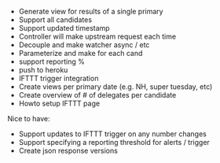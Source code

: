 - Generate view for results of a single primary
- Support all candidates
- Support updated timestamp
- Controller will make upstream request each time
- Decouple and make watcher async / etc
- Parameterize and make for each cand
- support reporting %
- push to heroku
- IFTTT trigger integration
- Create views per primary date (e.g. NH, super tuesday, etc)
- Create overview of # of delegates per candidate
- Howto setup IFTTT page

Nice to have:

- Support updates to IFTTT trigger on any number changes
- Support specifying a reporting threshold for alerts / trigger
- Create json response versions
